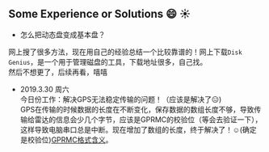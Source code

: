 ## Some Experience or Solutions :smile: :sunny: 
- 怎么把动态盘变成基本盘？

网上搜了很多方法，现在用自己的经验总结一个比较靠谱的！网上下载`Disk Genius`，是一个用于管理磁盘的工具，下载地址很多，自己找。    
然后不想更了，后续再看，嘻嘻

- 2019.3.30 周六    
今日份工作：解决GPS无法稳定传输的问题！（应该是解决了:expressionless:)  
GPS在传输的时候数据的长度在不断变化，保存数据的数组长度不够，导致传输给雷达的信息会少几个字节，应该是GPRMC的校验位（等会去验证一下），这样导致电脑串口总是中断。现在增加了数组的长度，终于解决了！:relaxed:(确定是校验位)[GPRMC格式含义](https://www.cnblogs.com/roger0212/p/4436744.html)。
